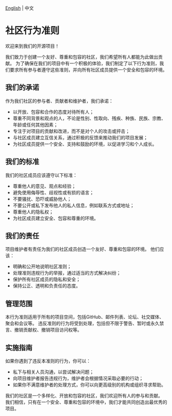 
[English](CODE_OF_CONDUCT.md) | 中文

# 社区行为准则

欢迎来到我们的开源项目！

我们致力于创建一个友好、尊重和包容的社区，我们希望所有人都能为此做出贡献。
为了确保在我们的项目中有一个积极的体验，我们制定了以下行为准则，我们要求所有参与者遵守这些准则，并向所有社区成员提供一个安全和包容的环境。

## 我们的承诺

作为我们社区的参与者、贡献者和维护者，我们承诺：

- 以开放、包容和合作的态度对待所有人；
- 尊重不同背景和观点的人，不论是性别、性取向、残疾、种族、民族、宗教、年龄或任何其他因素；
- 专注于对项目的贡献和改进，而不是对个人的攻击或抨击；
- 与社区成员建立互信关系，通过积极的反馈来推动我们的项目发展；
- 为社区成员提供一个安全、支持和鼓励的环境，以促进学习和个人成长。

## 我们的标准

我们的社区成员应该遵守以下标准：

- 尊重他人的意见、观点和经验；
- 避免使用侮辱性、歧视性或有损的语言；
- 不要骚扰、恐吓或威胁他人；
- 不要公开或私下发布他人的私人信息，例如联系方式或地址；
- 尊重他人的隐私权；
- 为社区成员建立安全、包容和尊重的环境。

## 我们的责任

项目维护者有责任为我们的社区成员创造一个友好、尊重和包容的环境。
他们应该：

- 明确和公开地说明社区准则；
- 处理准则违规行为的举报，通过适当的方式解决纠纷；
- 保护所有社区成员的隐私和安全；
- 保持公正、透明和负责任的态度。

## 管理范围

本行为准则适用于所有的项目空间，包括GitHub、邮件列表、论坛、社交媒体、聚会和会议等。
违反准则的行为将受到处理，包括但不限于警告、暂时或永久禁言、撤销贡献权、撤销项目访问权等。

## 实施指南

如果你遇到了违反本准则的行为，你可以：

- 私下与相关人员沟通，以尝试解决问题；
- 向项目维护者报告违规行为，维护者会根据情况采取必要的行动；
- 如果你不满意维护者的处理方式，你可以向更高级别的机构或组织寻求帮助。

我们的社区是一个多样化、开放和包容的社区，我们欢迎所有人的参与和贡献。
我们相信，只有在一个安全、尊重和包容的环境中，我们才能共同创造出最优秀的项目。
